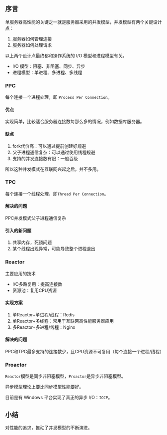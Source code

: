 ## 序言
单服务器高性能的关键之一就是服务器采用的并发模型，并发模型有两个关键设计点：
1. 服务器如何管理连接
2. 服务器如何处理请求

以上两个设计点最终都和操作系统的 I/O 模型和进程模型有关。

- I/O 模型：阻塞、非阻塞、同步、异步
- 进程模型：单进程、多进程、多线程


### PPC
每个连接一个进程处理，即 `Process Per Connection`。

#### 优点
实现简单，比较适合服务器连接数每那么多的情况，例如数据库服务器。

#### 缺点

1. fork代价高：可以通过提前创建好规避
2. 父子进程通信复杂：可以通过使用线程规避
3. 支持的并发连接数有限：一般百级

所以这种并发模式在互联网兴起之后，并不多用。

### TPC
每个连接一个线程处理，即`Thread Per Connection`。


#### 解决的问题
PPC并发模式父子进程通信复杂

#### 引入的新问题
1. 共享内存，死锁问题
2. 某个线程出现异常，可能导致整个进程退出

### Reactor
主要应用的技术

- I/O多路复用：提高连接数
- 资源池：复用CPU资源

#### 实现方案
1. 单Reactor+单进程/线程：Redis
2. 单Reactor+多线程：常用于互联网高性能服务器应用
3. 多Reactor+多进程/线程：Nginx

#### 解决的问题
PPC和TPC最多支持的连接数少，且CPU资源不可复用（每个连接一个进程/线程）


### Proactor
`Reactor`模型是同步非阻塞模型，`Proactor`是异步非阻塞模型。

异步模型理论上要比同步模型性能要好。

目前是有 Windows 平台实现了真正的异步 I/O：`IOCP`。


## 小结
对性能的追求，推动了并发模型的不断演进。